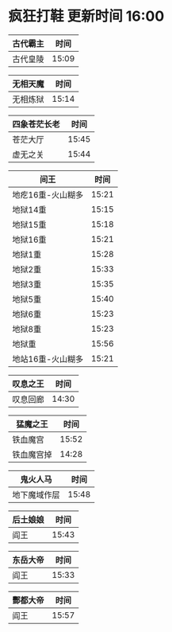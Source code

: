 # 疯狂打鞋 更新时间 16:00

| 古代霸主   | 时间    |
|--------|-------|
| 古代皇陵 | 15:09 |

| 无相天魔   | 时间    |
|--------|-------|
| 无相炼狱 | 15:14 |

| 四象苍茫长老   | 时间    |
|--------|-------|
| 苍茫大厅 | 15:45 |
| 虚无之关 | 15:44 |

| 间王   | 时间    |
|--------|-------|
| 地疙16重-火山糊多 | 15:21 |
| 地狱14重 | 15:15 |
| 地狱15重 | 15:18 |
| 地狱16重 | 15:21 |
| 地狱1重 | 15:28 |
| 地狱2重 | 15:33 |
| 地狱3重 | 15:35 |
| 地狱5重 | 15:40 |
| 地狱6重 | 15:23 |
| 地狱8重 | 15:23 |
| 地狱重 | 15:56 |
| 地站16重-火山糊多 | 15:21 |

| 叹息之王   | 时间    |
|--------|-------|
| 叹息回廊 | 14:30 |

| 猛魔之王   | 时间    |
|--------|-------|
| 铁血魔宫 | 15:52 |
| 铁血魔宫掉 | 14:28 |

| 鬼火人马   | 时间    |
|--------|-------|
| 地下魔域作层 | 15:48 |

| 后土娘娘   | 时间    |
|--------|-------|
| 阎王 | 15:43 |

| 东岳大帝   | 时间    |
|--------|-------|
| 阎王 | 15:33 |

| 酆都大帝   | 时间    |
|--------|-------|
| 阎王 | 15:57 |